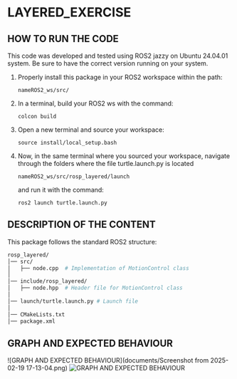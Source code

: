 # LAYERED_EXERCISE


## HOW TO RUN THE CODE
This code was developed and tested using ROS2 jazzy on Ubuntu 24.04.01 system. Be sure to have the correct version running on your system.

1. Properly install this package in your ROS2 workspace within the path:
   ```
   nameROS2_ws/src/
   ```
2. In a terminal, build your ROS2 ws with the command:
   ```
   colcon build
   ```
3. Open a new terminal and source your workspace:
   ```
   source install/local_setup.bash
   ```
4. Now, in the same terminal where you sourced your workspace, navigate through the folders where the file turtle.launch.py is located
   ```
   nameROS2_ws/src/rosp_layered/launch
   ```
   and run it with the command:
   ```
   ros2 launch turtle.launch.py
   ```
## DESCRIPTION OF THE CONTENT

This package follows the standard ROS2 structure:

```bash
rosp_layered/
│── src/
│   ├── node.cpp  # Implementation of MotionControl class
│
│── include/rosp_layered/
│   ├── node.hpp  # Header file for MotionControl class
│
│── launch/turtle.launch.py # Launch file
│
│── CMakeLists.txt
│── package.xml

```
## GRAPH AND EXPECTED BEHAVIOUR


![GRAPH AND EXPECTED BEHAVIOUR](documents/Screenshot from 2025-02-19 17-13-04.png)
![GRAPH AND EXPECTED BEHAVIOUR](documents/your_image.png)

   
